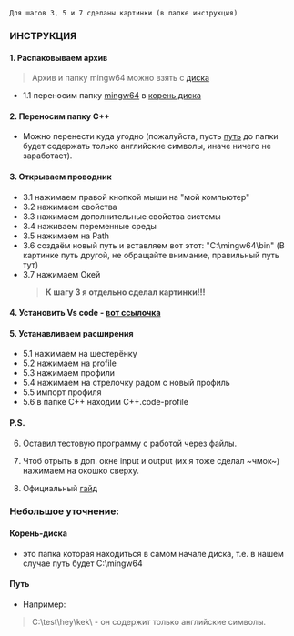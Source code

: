 `Для шагов 3, 5 и 7 сделаны картинки (в папке инструкция)`
### ИНСТРУКЦИЯ
#### 1. Распаковываем архив
>Архив и папку mingw64 можно взять с [диска](https://disk.yandex.ru/d/3oVxqH7gDGZTqg)
- 1.1 переносим папку [mingw64](https://disk.yandex.ru/d/oGheTHYkiKL_Jw) в [корень диска](#корень-диска)
#### 2. Переносим папку C++
- Можно перенести куда угодно (пожалуйста, пусть [путь](#путь) до папки будет содержать только английские символы, иначе ничего не заработает).
#### 3. Открываем проводник
- 3.1 нажимаем правой кнопкой мыши на "мой компьютер"
- 3.2 нажимаем свойства
- 3.3 нажимаем дополнительные свойства системы
- 3.4 наживаем переменные среды
- 3.5 нажимаем на Path
- 3.6 создаём новый путь и вставляем вот этот: "C:\mingw64\bin" (В картинке путь другой, не обращайте внимание, правильный путь тут)
- 3.7 нажимаем Окей
	>__К шагу 3 я отдельно сделал картинки!!!__
#### 4. Установить Vs code - [вот ссылочка](https://code.visualstudio.com/download)

#### 5. Устанавливаем расширения
- 5.1 нажимаем на шестерёнку
- 5.2 нажимаем на profile
- 5.3 нажимаем профили
- 5.4 нажимаем на стрелочку радом с новый профиль
- 5.5 импорт профиля
- 5.6 в папке С++ находим С++.code-profile
#### P.S.
6. Оставил тестовую программу с работой через файлы.

7. Чтоб отрыть в доп. окне input и output (их я тоже сделал ~чмок~) нажимаем на окошко сверху.

8. Официальный [гайд](https://code.visualstudio.com/docs/cpp/config-mingw)
### Небольшое уточнение:
#### Корень-диска
- это папка которая находиться в самом начале диска, т.е. в нашем случае путь будет C:\mingw64
#### Путь
- Например: 
>C:\test\hey\kek\ - он содержит только английские символы.

